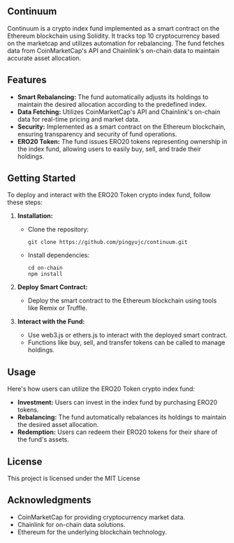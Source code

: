 ## Continuum

Continuum is a crypto index fund implemented as a smart contract on the Ethereum blockchain using Solidity. It tracks top 10 cryptocurrency based on the marketcap and utilizes automation for rebalancing. The fund fetches data from CoinMarketCap's API and Chainlink's on-chain data to maintain accurate asset allocation.


## Features

- **Smart Rebalancing:** The fund automatically adjusts its holdings to maintain the desired allocation according to the predefined index.
- **Data Fetching:** Utilizes CoinMarketCap's API and Chainlink's on-chain data for real-time pricing and market data.
- **Security:** Implemented as a smart contract on the Ethereum blockchain, ensuring transparency and security of fund operations.
- **ERO20 Token:** The fund issues ERO20 tokens representing ownership in the index fund, allowing users to easily buy, sell, and trade their holdings.

## Getting Started

To deploy and interact with the ERO20 Token crypto index fund, follow these steps:

1. **Installation:**
   - Clone the repository:
     ```
     git clone https://github.com/pingyujc/continuum.git
     ```
   - Install dependencies:
     ```
     cd on-chain
     npm install
     ```

2. **Deploy Smart Contract:**
   - Deploy the smart contract to the Ethereum blockchain using tools like Remix or Truffle.

3. **Interact with the Fund:**
   - Use web3.js or ethers.js to interact with the deployed smart contract.
   - Functions like buy, sell, and transfer tokens can be called to manage holdings.

## Usage

Here's how users can utilize the ERO20 Token crypto index fund:

- **Investment:** Users can invest in the index fund by purchasing ERO20 tokens.
- **Rebalancing:** The fund automatically rebalances its holdings to maintain the desired asset allocation.
- **Redemption:** Users can redeem their ERO20 tokens for their share of the fund's assets.


## License

This project is licensed under the MIT License

## Acknowledgments

- CoinMarketCap for providing cryptocurrency market data.
- Chainlink for on-chain data solutions.
- Ethereum for the underlying blockchain technology.

